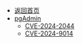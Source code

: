 - [返回首页](/)
- [pgAdmin](pgAdmin/)
  - [CVE-2024-2044](pgAdmin/CVE-2024-2044.md)
  - [CVE-2024-9014](pgAdmin/CVE-2024-9014.md)
